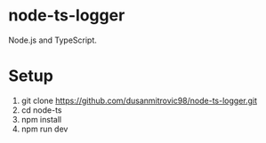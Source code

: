 # node-ts-logger

Node.js and TypeScript.

# Setup

1. git clone https://github.com/dusanmitrovic98/node-ts-logger.git
2. cd node-ts
3. npm install
4. npm run dev
